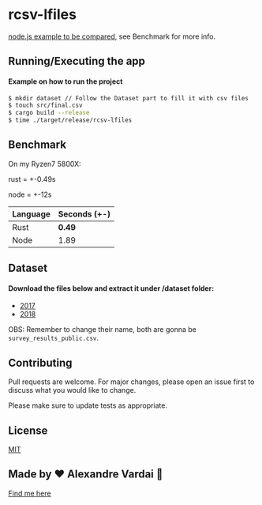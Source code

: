 # rcsv-lfiles

[node.js example to be compared](https://github.com/ErickWendel/concat-large-files-nodejs-yt), see Benchmark for more info.

## Running/Executing the app
#### Example on how to run the project

```sh
$ mkdir dataset // Follow the Dataset part to fill it with csv files
$ touch src/final.csv
$ cargo build --release 
$ time ./target/release/rcsv-lfiles 
```


## Benchmark
On my Ryzen7 5800X:

rust = +-0.49s

node = +-12s

| Language     | Seconds (+-)    
|--------------|-----------
| Rust | **0.49**  
| Node | 1.89

## Dataset 
#### Download the files below and extract it under /dataset folder:
- [2017](https://www.kaggle.com/stackoverflow/so-survey-2017?select=survey_results_public.csv)
- [2018](https://www.kaggle.com/stackoverflow/stack-overflow-2018-developer-survey?select=survey_results_public.csv)

OBS: Remember to change their name, both are gonna be `survey_results_public.csv`.
## Contributing
Pull requests are welcome. For major changes, please open an issue first to discuss what you would like to change.

Please make sure to update tests as appropriate.

## License
[MIT](https://choosealicense.com/licenses/mit/)

## Made by ♥ Alexandre Vardai 👋 
[Find me here](https://www.linkedin.com/in/alexandre-vardai-b8255b15b/)

